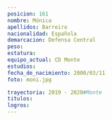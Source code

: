```yaml
---
posicion: 161
nombre: Mónica
apellidos: Barreiro
nacionalidad: Española
demarcacion: Defensa Central
peso: 
estatura: 
equipo_actual: CD Monte
estudios:
fecha_de_nacimiento: 2000/03/11
foto: moni.jpg

trayectoria: 2019 - 2020#Monte
titulos:
logros: 
---
```


